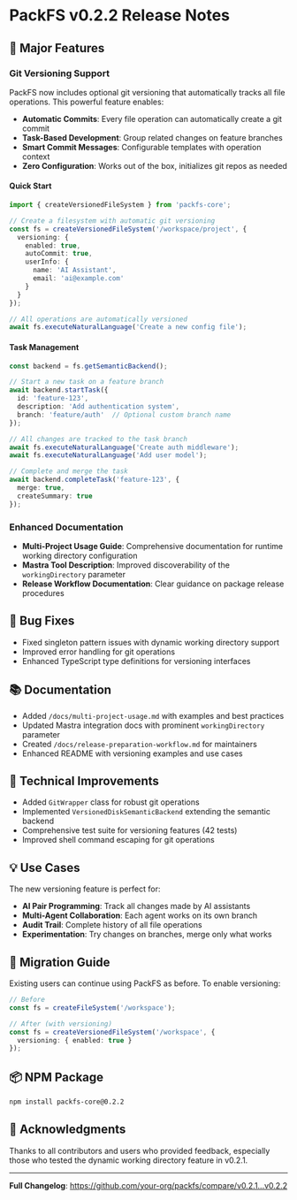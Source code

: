 # PackFS v0.2.2 Release Notes

## 🎉 Major Features

### Git Versioning Support

PackFS now includes optional git versioning that automatically tracks all file operations. This powerful feature enables:

- **Automatic Commits**: Every file operation can automatically create a git commit
- **Task-Based Development**: Group related changes on feature branches
- **Smart Commit Messages**: Configurable templates with operation context
- **Zero Configuration**: Works out of the box, initializes git repos as needed

#### Quick Start

```typescript
import { createVersionedFileSystem } from 'packfs-core';

// Create a filesystem with automatic git versioning
const fs = createVersionedFileSystem('/workspace/project', {
  versioning: {
    enabled: true,
    autoCommit: true,
    userInfo: {
      name: 'AI Assistant',
      email: 'ai@example.com'
    }
  }
});

// All operations are automatically versioned
await fs.executeNaturalLanguage('Create a new config file');
```

#### Task Management

```typescript
const backend = fs.getSemanticBackend();

// Start a new task on a feature branch
await backend.startTask({
  id: 'feature-123',
  description: 'Add authentication system',
  branch: 'feature/auth'  // Optional custom branch name
});

// All changes are tracked to the task branch
await fs.executeNaturalLanguage('Create auth middleware');
await fs.executeNaturalLanguage('Add user model');

// Complete and merge the task
await backend.completeTask('feature-123', {
  merge: true,
  createSummary: true
});
```

### Enhanced Documentation

- **Multi-Project Usage Guide**: Comprehensive documentation for runtime working directory configuration
- **Mastra Tool Description**: Improved discoverability of the `workingDirectory` parameter
- **Release Workflow Documentation**: Clear guidance on package release procedures

## 🐛 Bug Fixes

- Fixed singleton pattern issues with dynamic working directory support
- Improved error handling for git operations
- Enhanced TypeScript type definitions for versioning interfaces

## 📚 Documentation

- Added `/docs/multi-project-usage.md` with examples and best practices
- Updated Mastra integration docs with prominent `workingDirectory` parameter
- Created `/docs/release-preparation-workflow.md` for maintainers
- Enhanced README with versioning examples and use cases

## 🔧 Technical Improvements

- Added `GitWrapper` class for robust git operations
- Implemented `VersionedDiskSemanticBackend` extending the semantic backend
- Comprehensive test suite for versioning features (42 tests)
- Improved shell command escaping for git operations

## 💡 Use Cases

The new versioning feature is perfect for:

- **AI Pair Programming**: Track all changes made by AI assistants
- **Multi-Agent Collaboration**: Each agent works on its own branch
- **Audit Trail**: Complete history of all file operations
- **Experimentation**: Try changes on branches, merge only what works

## 🚀 Migration Guide

Existing users can continue using PackFS as before. To enable versioning:

```typescript
// Before
const fs = createFileSystem('/workspace');

// After (with versioning)
const fs = createVersionedFileSystem('/workspace', {
  versioning: { enabled: true }
});
```

## 📦 NPM Package

```bash
npm install packfs-core@0.2.2
```

## 🙏 Acknowledgments

Thanks to all contributors and users who provided feedback, especially those who tested the dynamic working directory feature in v0.2.1.

---

**Full Changelog**: https://github.com/your-org/packfs/compare/v0.2.1...v0.2.2